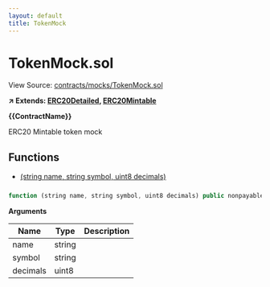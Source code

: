 ```yaml
---
layout: default
title: TokenMock
---
```


# TokenMock.sol

View Source: [contracts/mocks/TokenMock.sol](../contracts/mocks/TokenMock.sol)

**↗ Extends: [ERC20Detailed](ERC20Detailed.md), [ERC20Mintable](ERC20Mintable.md)**

**{{ContractName}}**

ERC20 Mintable token mock

## Functions

- [(string name, string symbol, uint8 decimals)](#)

### 

```js
function (string name, string symbol, uint8 decimals) public nonpayable ERC20Detailed 
```

**Arguments**

| Name        | Type           | Description  |
| ------------- |------------- | -----|
| name | string |  | 
| symbol | string |  | 
| decimals | uint8 |  | 

